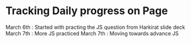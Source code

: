 <h1>Tracking Daily progress on Page </h1>

<l1> March 6th : Started with practing the JS question from Harkirat slide deck </li>
<l1> March 7th : More JS practiced</li>
<l1> March 7th : Moving towards advance JS</li>